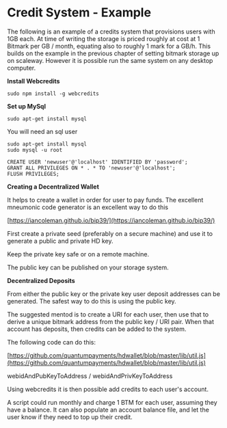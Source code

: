 # Credit System - Example

The following is an example of a credits system that provisions users with 1GB each.  At time of writing the storage is priced roughly at cost at 1 Bitmark per GB / month, equating also to roughly 1 mark for a GB/h.  This builds on the example in the previous chapter of setting bitmark storage up on scaleway.  However it is possible run the same system on any desktop computer.

**Install Webcredits**

```
sudo npm install -g webcredits
```

**Set up MySql**

```
sudo apt-get install mysql
```

You will need an sql user

```
sudo apt-get install mysql
sudo mysql -u root

CREATE USER 'newuser'@'localhost' IDENTIFIED BY 'password';
GRANT ALL PRIVILEGES ON * . * TO 'newuser'@'localhost';
FLUSH PRIVILEGES;
```

**Creating a Decentralized Wallet**

It helps to create a wallet in order for user to pay funds.  The excellent mneumonic code generator is an excellent way to do this

[https://iancoleman.github.io/bip39/](https://iancoleman.github.io/bip39/)

First create a private seed \(preferably on a secure machine\) and use it to generate a public and private HD key.

Keep the private key safe or on a remote machine.

The public key can be published on your storage system.

**Decentralized Deposits**

From either the public key or the private key user deposit addresses can be generated.  The safest way to do this is using the public key.

The suggested mentod is to create a URI for each user, then use that to derive a unique bitmark address from the public key / URI pair.  When that account has deposits, then credits can be added to the system.

The following code can do this:

[https://github.com/quantumpayments/hdwallet/blob/master/lib/util.js](https://github.com/quantumpayments/hdwallet/blob/master/lib/util.js)

webidAndPubKeyToAddress / webidAndPrivKeyToAddress

 Using webcredits it is then possible add credits to each user's account.

A script could run monthly and charge 1 BTM for each user, assuming they have a balance.  It can also populate an account balance file, and let the user know if they need to top up their credit.

